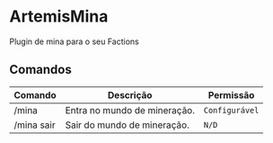 # ArtemisMina
Plugin de mina para o seu Factions

## Comandos

|Comando         |Descrição                      |Permissão                    |
|----------------|-------------------------------|-----------------------------|
|/mina | Entra no mundo de mineração. |`Configurável`                      |
|/mina sair | Sair do mundo de mineração. |`N/D`                      |
